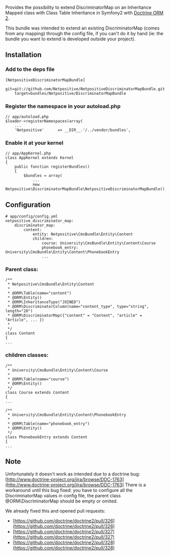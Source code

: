 Provides the possibility to extend DiscriminatorMap on an Inheritance Mapped class with Class Table Inheritance in Symfony2 with [Doctrine ORM 2](http://docs.doctrine-project.org/projects/doctrine-orm/en/2.1/reference/inheritance-mapping.html#class-table-inheritance).

This bundle was intended to extend an existing DiscriminatorMap (comes from any mapping) through the config file, if you can't do it by hand (ie: the bundle you want to extend is developed outside your project).

## Installation

### Add to the deps file

    [NetpositiveDiscriminatorMapBundle]
        git=git://github.com/Netpositive/NetpositiveDiscriminatorMapBundle.git
        target=bundles/Netpositive/DiscriminatorMapBundle

### Register the namespace in your autoload.php

    // app/autoload.php
    $loader->registerNamespaces(array(
        ...
        'Netpositive'      => __DIR__.'/../vendor/bundles',

### Enable it at your kernel

    // app/AppKernel.php
    class AppKernel extends Kernel
    {
        public function registerBundles()
        {
            $bundles = array(
                ...
                new Netpositive\DiscriminatorMapBundle\NetpositiveDiscriminatorMapBundle(),
        
## Configuration

    # app/config/config.yml
    netpositive_discriminator_map:
        discriminator_map:
            content:
                entity: Netpositive\CmsBundle\Entity\Content
                children:
                    course: University\CmsBundle\Entity\Content\Course
                    phonebook_entry: University\CmsBundle\Entity\Content\PhonebookEntry
                    ...

### Parent class:

    /**
     * Netpositive\CmsBundle\Entity\Content
     *
     * @ORM\Table(name="content")
     * @ORM\Entity()
     * @ORM\InheritanceType("JOINED")
     * @ORM\DiscriminatorColumn(name="content_type", type="string", length="20")
     * @ORM\DiscriminatorMap({"content" = "Content", "article" = "Article", ... })
     *
     */
    class Content
    {
    ...
    
### children classes:

    /**
     * University\CmsBundle\Entity\Content\Course
     *
     * @ORM\Table(name="course")
     * @ORM\Entity()
     */
    class Course extends Content
    {
    ...

    /**
     * University\CmsBundle\Entity\Content\PhonebookEntry
     *
     * @ORM\Table(name="phonebook_entry")
     * @ORM\Entity()
     */
    class PhonebookEntry extends Content
    {
    ...




## Note

Unfortunately it doesn't work as intended due to a doctrine bug: [http://www.doctrine-project.org/jira/browse/DDC-1763](http://www.doctrine-project.org/jira/browse/DDC-1763)
There is a workaround until this bug fixed: you have to configure all the DiscriminatorMap values in config file, the parent class @ORM\DiscriminatorMap should be empty or omited.

We already fixed this and opened pull requests:

* [https://github.com/doctrine/doctrine2/pull/326](https://github.com/doctrine/doctrine2/pull/326)
* [https://github.com/doctrine/doctrine2/pull/327](https://github.com/doctrine/doctrine2/pull/327)
* [https://github.com/doctrine/doctrine2/pull/328](https://github.com/doctrine/doctrine2/pull/328)
